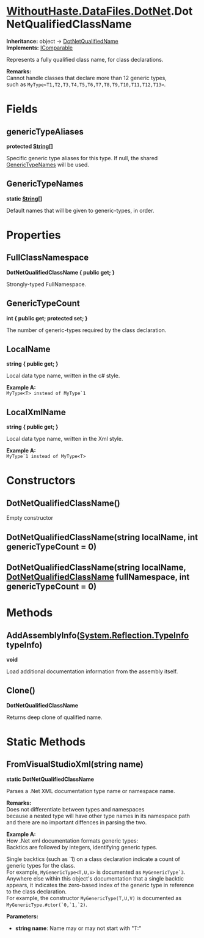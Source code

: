 # [WithoutHaste.DataFiles.DotNet](TableOfContents.WithoutHaste.DataFiles.DotNet.md).DotNetQualifiedClassName

**Inheritance:** object → [DotNetQualifiedName](WithoutHaste.DataFiles.DotNet.DotNetQualifiedName.md)  
**Implements:** [IComparable](https://docs.microsoft.com/en-us/dotnet/api/system.icomparable)  

Represents a fully qualified class name, for class declarations.  

**Remarks:**  
Cannot handle classes that declare more than 12 generic types,  
such as `MyType<T1,T2,T3,T4,T5,T6,T7,T8,T9,T10,T11,T12,T13>`.  

# Fields

## genericTypeAliases

**protected [String[]](https://docs.microsoft.com/en-us/dotnet/api/system.array)**  

Specific generic type aliases for this type. If null, the shared [GenericTypeNames](WithoutHaste.DataFiles.DotNet.DotNetQualifiedClassName.md) will be used.  

## GenericTypeNames

**static [String[]](https://docs.microsoft.com/en-us/dotnet/api/system.array)**  

Default names that will be given to generic-types, in order.  

# Properties

## FullClassNamespace

**DotNetQualifiedClassName { public get; }**  

Strongly-typed FullNamespace.  

## GenericTypeCount

**int { public get; protected set; }**  

The number of generic-types required by the class declaration.  

## LocalName

**string { public get; }**  

Local data type name, written in the c# style.  

**Example A:**  
``MyType<T> instead of MyType`1``  

## LocalXmlName

**string { public get; }**  

Local data type name, written in the Xml style.  

**Example A:**  
``MyType`1 instead of MyType<T>``  

# Constructors

## DotNetQualifiedClassName()

Empty constructor  

## DotNetQualifiedClassName(string localName, int genericTypeCount = 0)

## DotNetQualifiedClassName(string localName, [DotNetQualifiedClassName](WithoutHaste.DataFiles.DotNet.DotNetQualifiedClassName.md) fullNamespace, int genericTypeCount = 0)

# Methods

## AddAssemblyInfo([System.Reflection.TypeInfo](https://docs.microsoft.com/en-us/dotnet/api/system.reflection.typeinfo) typeInfo)

**void**  

Load additional documentation information from the assembly itself.  

## Clone()

**DotNetQualifiedClassName**  

Returns deep clone of qualified name.  

# Static Methods

## FromVisualStudioXml(string name)

**static DotNetQualifiedClassName**  

Parses a .Net XML documentation type name or namespace name.  

**Remarks:**  
Does not differentiate between types and namespaces   
because a nested type will have other type names in its namespace path  
and there are no important diffences in parsing the two.  

**Example A:**  
How .Net xml documentation formats generic types:  
Backtics are followed by integers, identifying generic types.  

Single backtics (such as &#96;1) on a class declaration indicate a count of generic types for the class.  
For example, `MyGenericType<T,U,V>` is documented as ``MyGenericType`3``.  
Anywhere else within this object's documentation that a single backtic appears, it indicates the zero-based index of the generic type in reference to the class declaration.  
For example, the constructor `MyGenericType(T,U,V)` is documented as ``MyGenericType.#ctor(`0,`1,`2)``.  

**Parameters:**  
* **string name**: Name may or may not start with "T:"  

